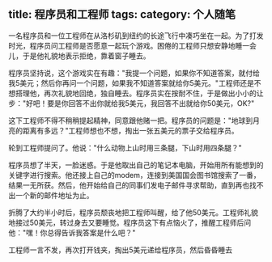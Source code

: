 title: 程序员和工程师
tags: 
category: 个人随笔
---
一名程序员和一位工程师在从洛杉矶到纽约的长途飞行中凑巧坐在一起。为了打发时光，程序员问工程师是否愿意一起玩个游戏。困倦的工程师只想安静地睡一会儿，于是他礼貌地表示拒绝，靠着窗子睡去。 

<!-- more -->

程序员坚持说，这个游戏实在有趣："我提一个问题，如果你不知道答案，就付给我5美元；然后你再问一个问题，如果我不知道答案就给你5美元。"工程师还是不想搭理他，再次礼貌地回绝，独自睡去。程序员实在按耐不住，于是做出小小的让步："好吧！要是你回答不出你就给我5美元，我回答不出就给你50美元，OK?" 

这下工程师不得不稍稍提起精神，同意跟他赌一把。程序员的问题是："地球到月亮的距离有多远？"工程师想也不想，掏出一张五美元的票子交给程序员。 

轮到工程师提问了。他说："什么动物上山时用三条腿，下山时用四条腿？" 

程序员想了半天，一脸迷惑。于是他取出自己的笔记本电脑，开始用所有能想到的关键字进行搜索。他还接上自己的modem，连接到美国国会图书馆搜索了一番，结果一无所获。然后，他开始给自己的同事们发电子邮件寻求帮助，直到再也找不出一个新的邮件地址为止。 

折腾了大约半小时后，程序员颓丧地把工程师叫醒，给了他50美元。工程师礼貌地接过50美元，转过身去又要睡觉。程序员这下有点恼火了，推醒工程师后问他："嘿！你总得告诉我答案是什么吧？" 

工程师一言不发，再次打开钱夹，掏出5美元递给程序员，然后昏昏睡去
